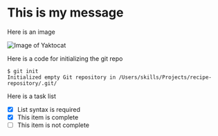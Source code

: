 # This is my message

Here is an image

![Image of Yaktocat](https://octodex.github.com/images/yaktocat.png)

Here is a code for initializing the git repo
```
$ git init
Initialized empty Git repository in /Users/skills/Projects/recipe-repository/.git/
```

Here is a task list
- [x] List syntax is required
- [x] This item is complete
- [ ] This item is not complete
